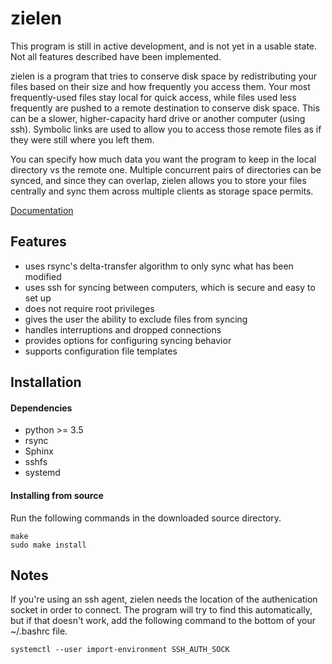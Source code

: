 # zielen
This program is still in active development, and is not yet in a usable state.
Not all features described have been implemented.

zielen is a program that tries to conserve disk space by redistributing your
files based on their size and how frequently you access them. Your most
frequently-used files stay local for quick access, while files used less
frequently are pushed to a remote destination to conserve disk space. This can
be a slower, higher-capacity hard drive or another computer (using ssh).
Symbolic links are used to allow you to access those remote files as if they
were still where you left them.

You can specify how much data you want the program to keep in the local
directory vs the remote one. Multiple concurrent pairs of directories can be
synced, and since they can overlap, zielen allows you to store your files
centrally and sync them across multiple clients as storage space permits.

[Documentation](https://zielen.readthedocs.io/en/latest/index.html)

## Features
* uses rsync's delta-transfer algorithm to only sync what has been modified
* uses ssh for syncing between computers, which is secure and easy to set up
* does not require root privileges
* gives the user the ability to exclude files from syncing
* handles interruptions and dropped connections
* provides options for configuring syncing behavior
* supports configuration file templates

## Installation
#### Dependencies
* python >= 3.5
* rsync
* Sphinx
* sshfs
* systemd

#### Installing from source
Run the following commands in the downloaded source directory.
```
make
sudo make install
```

## Notes
If you're using an ssh agent, zielen needs the location of the
authenication socket in order to connect. The program will try to find this
automatically, but if that doesn't work, add the following command to the
bottom of your ~/.bashrc file.
```
systemctl --user import-environment SSH_AUTH_SOCK
```
